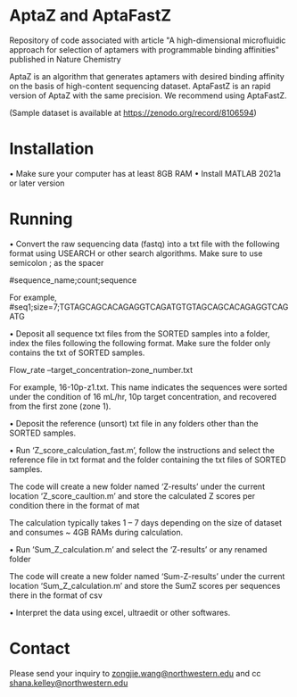 # AptaZ and AptaFastZ

Repository of code associated with article "A high-dimensional microfluidic approach for
selection of aptamers with programmable binding affinities" published in Nature Chemistry

AptaZ is an algorithm that generates aptamers with desired binding affinity on the basis of high-content sequencing dataset.
AptaFastZ is an rapid version of AptaZ with the same precision. We recommend using AptaFastZ.

(Sample dataset is available at https://zenodo.org/record/8106594) 

# Installation
•	Make sure your computer has at least 8GB RAM
•	Install MATLAB 2021a or later version

# Running
•	Convert the raw sequencing data (fastq) into a txt file with the following format using USEARCH or other search algorithms. Make sure to use semicolon ; as the spacer

#sequence_name;count;sequence

For example, #seq1;size=7;TGTAGCAGCACAGAGGTCAGATGTGTAGCAGCACAGAGGTCAGATG

•	Deposit all sequence txt files from the SORTED samples into a folder, index the files following the following format. Make sure the folder only contains the txt of SORTED samples.

Flow_rate –target_concentration–zone_number.txt

For example, 16-10p-z1.txt.
This name indicates the sequences were sorted under the condition of 16 mL/hr, 10p target concentration, and recovered from the first zone (zone 1).

•	Deposit the reference (unsort) txt file in any folders other than the SORTED samples.

•	Run ‘Z_score_calculation_fast.m’, follow the instructions and select the reference file in txt format and the folder containing the txt files of SORTED samples.

The code will create a new folder named ‘Z-results’ under the current location ‘Z_score_caultion.m’ and store the calculated Z scores per condition there in the format of mat

The calculation typically takes 1 – 7 days depending on the size of dataset and consumes ~ 4GB RAMs during calculation.

•	Run ’Sum_Z_calculation.m’ and select the ‘Z-results’ or any renamed folder

The code will create a new folder named ‘Sum-Z-results’ under the current location ‘Sum_Z_calculation.m’ and store the SumZ scores per sequences there in the format of csv

•	Interpret the data using excel, ultraedit or other softwares.

# Contact
Please send your inquiry to zongjie.wang@northwestern.edu and cc shana.kelley@northwestern.edu
